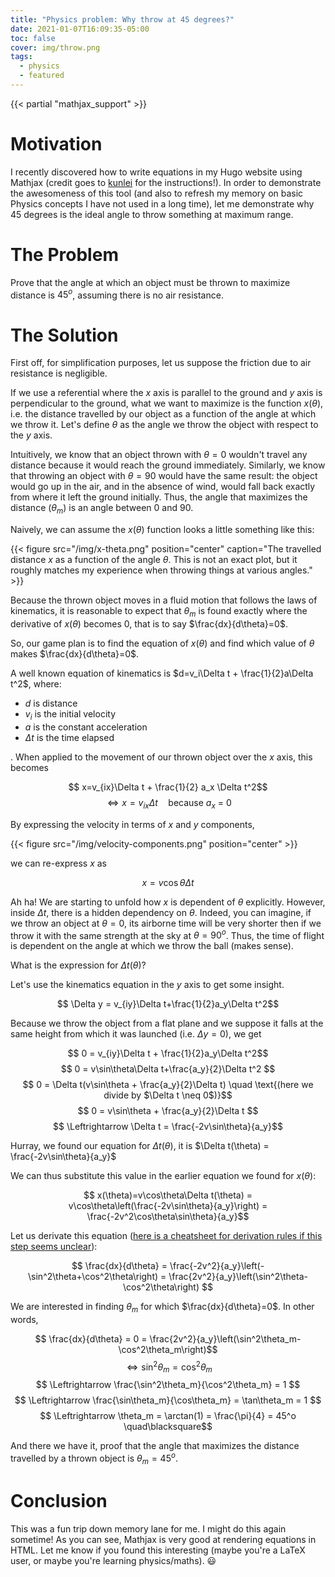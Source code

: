 ```yaml
---
title: "Physics problem: Why throw at 45 degrees?"
date: 2021-01-07T16:09:35-05:00
toc: false
cover: img/throw.png
tags:
  - physics
  - featured
---
```

{{< partial "mathjax_support" >}}
# Motivation

I recently discovered how to write equations in my Hugo website using Mathjax (credit goes to
[kunlei](https://kunlei.github.io/2019/08/19/mathjax-setup/) for the instructions!). In order to demonstrate
the awesomeness of this tool (and also to refresh my memory on basic Physics concepts I have not used in a
long time), let me demonstrate why 45 degrees is the ideal angle to throw something at maximum range.

# The Problem

Prove that the angle at which an object must be thrown to maximize
distance is $45^{o}$, assuming there is no air resistance.

# The Solution

First off, for simplification purposes, let us suppose the friction due to air resistance is negligible.

If we use a referential where the $x$ axis is parallel to the ground and $y$ axis is perpendicular to the
ground, what we want to maximize is the function $x(\theta)$, i.e. the distance travelled by our object as a
function of the angle at which we throw it. Let's define $\theta$ as the angle we throw the object with
respect to the $y$ axis.

Intuitively, we know that an object thrown with $\theta=0$ wouldn't travel any distance because
it would reach the ground immediately. Similarly, we know that throwing an object with $\theta=90$ would have the
same result: the object would go up in the air, and in the absence of wind, would fall back exactly from where
it left the ground initially. Thus, the angle that maximizes the distance ($\theta_m$) is an angle
between 0 and 90.

Naively, we can assume the $x(\theta)$ function looks a little something like this:

{{< figure src="/img/x-theta.png" position="center" caption="The travelled distance $x$ as a function of the angle $\theta$. This is not an exact plot, but it roughly matches my experience when throwing things at various angles." >}}

Because the thrown object moves in a fluid motion that follows the laws of kinematics, it is reasonable to
expect that $\theta_m$ is found exactly where the derivative of $x(\theta)$ becomes 0, that is to say
$\frac{dx}{d\theta}=0$.

So, our game plan is to find the equation of $x(\theta)$ and find which value of $\theta$ makes
$\frac{dx}{d\theta}=0$.

A well known equation of kinematics is $d=v_i\Delta t + \frac{1}{2}a\Delta t^2$, where:
- $d$ is distance
- $v_i$ is the initial velocity
- $a$ is the constant acceleration
- $\Delta t$ is the time elapsed

. When applied to the movement
of our thrown object over the $x$ axis, this becomes

$$ x=v_{ix}\Delta t + \frac{1}{2} a_x \Delta t^2$$
$$ \Leftrightarrow x=  v_{ix}\Delta t \quad \text{because $a_x$ = 0}$$


By expressing the velocity in terms of $x$ and $y$ components, 

{{< figure src="/img/velocity-components.png" position="center" >}}

we can re-express $x$ as

$$ x = v\cos\theta\Delta t $$

Ah ha! We are starting to unfold how $x$ is dependent of $\theta$ explicitly. However, inside $\Delta t$,
there is a hidden dependency on $\theta$. Indeed, you can imagine, if we throw an object at $\theta=0$, its
airborne time will be very shorter then if we throw it with the same strength at the sky at $\theta=90^{o}$. Thus, the time of flight is dependent on the angle at which we throw the ball (makes sense).

What is the expression for $\Delta t (\theta)$?

Let's use the kinematics equation in the $y$ axis to get some insight.

$$ \Delta y = v_{iy}\Delta t+\frac{1}{2}a_y\Delta t^2$$

Because we throw the object from a flat plane and we suppose it falls at the same height from which it was
launched (i.e. $\Delta y = 0$), we get

$$ 0 = v_{iy}\Delta t + \frac{1}{2}a_y\Delta t^2$$
$$ 0 = v\sin\theta\Delta t+\frac{a_y}{2}\Delta t^2 $$
$$ 0 = \Delta t(v\sin\theta + \frac{a_y}{2}\Delta t) \quad \text{(here we divide by $\Delta t \neq 0$)}$$
$$ 0 = v\sin\theta + \frac{a_y}{2}\Delta t $$
$$ \Leftrightarrow \Delta t = \frac{-2v\sin\theta}{a_y}$$

Hurray, we found our equation for $\Delta t (\theta)$, it is $\Delta t(\theta) = \frac{-2v\sin\theta}{a_y}$

We can thus substitute this value in the earlier equation we found for $x(\theta)$:

$$ x(\theta)=v\cos\theta\Delta t(\theta) = v\cos\theta\left(\frac{-2v\sin\theta}{a_y}\right) = \frac{-2v^2\cos\theta\sin\theta}{a_y}$$

Let us derivate this equation ([here is a cheatsheet for derivation rules
if this step seems
unclear](https://www.mathsisfun.com/calculus/derivatives-rules.html)):

$$ \frac{dx}{d\theta} = \frac{-2v^2}{a_y}\left(-\sin^2\theta+\cos^2\theta\right) = \frac{2v^2}{a_y}\left(\sin^2\theta-\cos^2\theta\right) $$

We are interested in finding $\theta_m$ for which $\frac{dx}{d\theta}=0$. In other words,

$$ \frac{dx}{d\theta} = 0 = \frac{2v^2}{a_y}\left(\sin^2\theta_m-\cos^2\theta_m\right)$$
$$ \Leftrightarrow \sin^2\theta_m = \cos^2\theta_m $$
$$ \Leftrightarrow \frac{\sin^2\theta_m}{\cos^2\theta_m} = 1 $$
$$ \Leftrightarrow \frac{\sin\theta_m}{\cos\theta_m} = \tan\theta_m = 1 $$
$$ \Leftrightarrow \theta_m = \arctan(1) = \frac{\pi}{4} = 45^o \quad\blacksquare$$

And there we have it, proof that the angle that maximizes the distance travelled by a thrown object is
$\theta_m = 45^o$.

# Conclusion

This was a fun trip down memory lane for me. I might do this again sometime! As you can see, Mathjax is very
good at rendering equations in HTML. Let me know if you found this interesting (maybe you're a LaTeX user, or
maybe you're learning physics/maths). :smiley:

